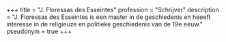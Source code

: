 +++
title       = "J. Floressas des Esseintes"
profession  = "Schrijver"
description = "J. Floressas des Esseintes is een master in de geschiedenis en heeeft interesse in de religieuze en politieke geschiedenis van de 19e eeuw."
pseudonym   = true
+++
